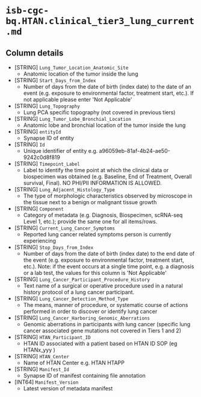 # `isb-cgc-bq.HTAN.clinical_tier3_lung_current.md`

## Column details

* [STRING]    `Lung_Tumor_Location_Anatomic_Site`
  - Anatomic location of the tumor inside the lung
* [STRING]    `Start_Days_from_Index`
  - Number of days from the date of birth (index date) to the date of an event (e.g. exposure to environmental factor, treatment start, etc.). If not applicable please enter 'Not Applicable'
* [STRING]    `Lung_Topography`
  - Lung PCA specific topography (not covered in previous tiers)
* [STRING]    `Lung_Tumor_Lobe_Bronchial_Location`
  - Anatomic lobe and bronchial location of the tumor inside the lung
* [STRING]    `entityId`
  - Synapse ID of entity
* [STRING]    `Id`
  - Unique identifier of entity e.g. a96059eb-81af-4b24-ae50-9242c0d8f819
* [STRING]    `Timepoint_Label`
  - Label to identify the time point at which the clinical data or biospecimen was obtained (e.g. Baseline, End of Treatment, Overall survival, Final). NO PHI/PII INFORMATION IS ALLOWED.
* [STRING]    `Lung_Adjacent_Histology_Type`
  - The type of morphologic characteristics observed by microscope in the tissue next to a benign or malignant tissue growth
* [STRING]    `Component`
  - Category of metadata (e.g. Diagnosis, Biospecimen, scRNA-seq Level 1, etc.); provide the same one for all items/rows.
* [STRING]    `Current_Lung_Cancer_Symptoms`
  - Reported lung cancer related symptoms person is currently experiencing
* [STRING]    `Stop_Days_from_Index`
  - Number of days from the date of birth (index date) to the end date of the event (e.g. exposure to environmental factor, treatment start, etc.). Note: if the event occurs at a single time point, e.g. a diagnosis or a lab test, the values for this column is 'Not Applicable'
* [STRING]    `Lung_Cancer_Participant_Procedure_History`
  - Text name of a surgical or operative procedure used in a natural history protocol of a lung cancer participant.
* [STRING]    `Lung_Cancer_Detection_Method_Type`
  - The means, manner of procedure, or systematic course of actions performed in order to discover or identify lung cancer
* [STRING]    `Lung_Cancer_Harboring_Genomic_Aberrations`
  - Genomic aberrations in participants with lung cancer (specific lung cancer associated gene mutations not covered in Tiers 1 and 2)
* [STRING]    `HTAN_Participant_ID`
  - HTAN ID associated with a patient based on HTAN ID SOP (eg HTANx_yyy )
* [STRING]    `HTAN_Center`
  - Name of HTAN Center e.g. HTAN HTAPP
* [STRING]    `Manifest_Id`
  - Synapse ID of manifest containing file annotation
* [INT64]    `Manifest_Version`
  - Latest version of metadata manifest

